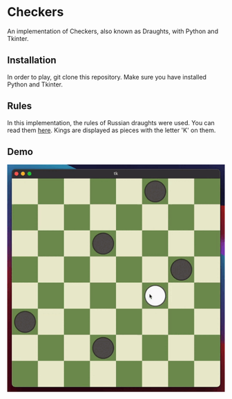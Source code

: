 # Checkers

An implementation of Checkers, also known as Draughts, with Python and Tkinter.

## Installation

In order to play, git clone this repository. Make sure you have installed Python and Tkinter.

## Rules

In this implementation, the rules of Russian draughts were used. You can read them [here](https://en.wikipedia.org/wiki/Russian_draughts#Rules). Kings are displayed as pieces with the letter 'K' on them.

## Demo
![Demo gif](demo.gif)
